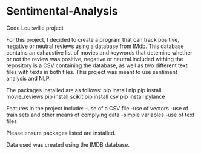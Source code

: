 # Sentimental-Analysis
Code Louisville project

For this project, I decided to create a program that can track positive, negative or neutral reviews using a database from IMdb. This database contains an exhaustive list of movies and keywords that detemine whether or not the review was positive, negative or neutral.Included withing the repository is a CSV containing the database, as well as two different text files with texts in both files. This project was meant to use sentiment analysis and NLP.

The packages installed are as follows:
pip install nlp
pip install movie_reviews
pip install scikit
pip install csv
pip install pylance

Features in the project include:
-use of a CSV file
-use of vectors
-use of train sets and other means of complying data
-simple variables
-use of text files

Please ensure packages listed are installed.

Data used was created using the IMDB database.
